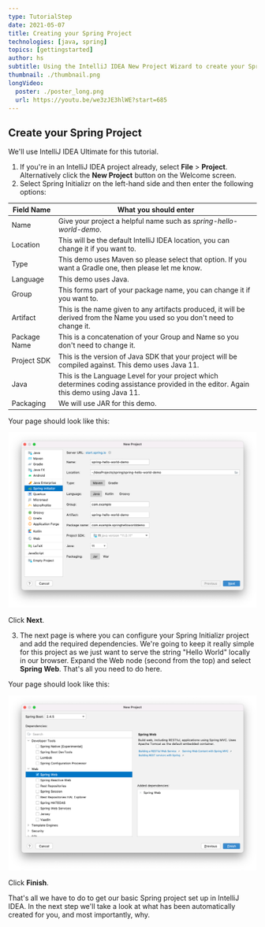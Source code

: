 ```yaml
---
type: TutorialStep
date: 2021-05-07
title: Creating your Spring Project
technologies: [java, spring]
topics: [gettingstarted]
author: hs
subtitle: Using the IntelliJ IDEA New Project Wizard to create your Spring project and select dependencies.
thumbnail: ./thumbnail.png
longVideo:
  poster: ./poster_long.png
  url: https://youtu.be/we3zJE3hlWE?start=685
---
```


## Create your Spring Project
We'll use IntelliJ IDEA Ultimate for this tutorial. 

1) If you're in an IntelliJ IDEA project already, select **File** > **Project**. Alternatively click the **New Project** button on the Welcome screen. 
2) Select Spring Initializr on the left-hand side and then enter the following options:

| Field Name      | What you should enter |
| ----------- | ----------- |
| Name        | Give your project a helpful name such as _spring-hello-world-demo_.       |
| Location    | This will be the default IntelliJ IDEA location, you can change it if you want to.   |
| Type        |  This demo uses Maven so please select that option. If you want a Gradle one, then please let me know.   |
| Language    | This demo uses Java. |
| Group    | This forms part of your package name, you can change it if you want to.  |
| Artifact    | This is the name given to any artifacts produced, it will be derived from the Name you used so you don't need to change it.  |
| Package Name    | This is a concatenation of your Group and Name so you don't need to change it.   |
| Project SDK    | This is the version of Java SDK that your project will be compiled against. This demo uses Java 11.   |
| Java    | This is the Language Level for your project which determines coding assistance provided in the editor. Again this demo using Java 11.   |
| Packaging    | We will use JAR for this demo. |

Your page should look like this:

![New Spring Project Details](new-spring-project-details.png)

Click **Next**.

3) The next page is where you can configure your Spring Initializr project and add the required dependencies. We're going to keep it really simple for this project as we just want to serve the string "Hello World" locally in our browser. Expand the Web node (second from the top) and select **Spring Web**. That's all you need to do here.

Your page should look like this:

![New Spring Project Dependencies](new-spring-project-dependencies.png)

Click **Finish**.

That's all we have to do to get our basic Spring project set up in IntelliJ IDEA. In the next step we'll take a look at what has been automatically created for you, and most importantly, why.

